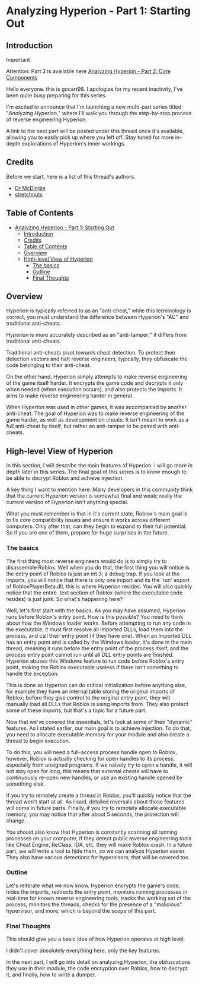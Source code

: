 # Analyzing Hyperion - Part 1: Starting Out

## Introduction

> [!IMPORTANT]
> Attention: Part 2 is available here [Analyzing Hyperion - Part 2: Core Components](Part%202.md)

Hello everyone. this is gocart98. I apologize for my recent inactivity, I've been quite busy preparing for this series.

I'm excited to announce that I'm launching a new multi-part series titled "*Analyzing Hyperion,*" where I'll walk you through the step-by-step process of reverse engineering Hyperion.

A link to the next part will be posted under this thread once it's available, allowing you to easily pick up where you left off. Stay tuned for more in-depth explorations of Hyperion's inner workings.

## Credits

Before we start, here is a list of this thread's authors.

- [Dr McDingle](https://v3rmillion.net/member.php?action=profile&uid=618689)
- [stretchnuts](https://v3rmillion.net/member.php?action=profile&uid=350742)

## Table of Contents

- [Analyzing Hyperion - Part 1: Starting Out](#analyzing-hyperion---part-1-starting-out)
  - [Introduction](#introduction)
  - [Credits](#credits)
  - [Table of Contents](#table-of-contents)
  - [Overview](#overview)
  - [High-level View of Hyperion](#high-level-view-of-hyperion)
    - [The basics](#the-basics)
    - [Outline](#outline)
    - [Final Thoughts](#final-thoughts)

## Overview

Hyperion is typically referred to as an "anti-cheat," while this terminology is correct, you must understand the difference between Hyperion's "AC" and traditional anti-cheats.

Hyperion is more accurately described as an "anti-tamper;" it differs from traditional anti-cheats.

Traditional anti-cheats pivot towards cheat detection. To protect their detection vectors and halt reverse engineers, typically, they obfuscate the code belonging to their anti-cheat.

On the other hand, Hyperion simply attempts to make reverse engineering of the game itself harder.
It encrypts the game code and decrypts it only when needed (when execution occurs), and also protects the imports. It aims to make reverse engineering harder in general.

When Hyperion was used in other games, it was accompanied by another anti-cheat. The goal of Hyperion was to make reverse engineering of the game harder, as well as development on cheats. It isn't meant to work as a full anti-cheat by itself, but rather an anti-tamper to be paired with anti-cheats.

## High-level View of Hyperion

In this section, I will describe the main features of Hyperion. I will go more in depth later in this series. The final goal of this series is to know enough to be able to decrypt Roblox and achieve injection.

A key thing I want to mention here: Many developers in this community think that the current Hyperion version is somewhat final and weak; really the current version of Hyperion isn't anything special.

What you must remember is that in it's current state, Roblox's main goal is to fix core compatibility issues and ensure it works across different computers. Only after that, can they begin to expand to their full potential. So if you are one of them, prepare for huge surprises in the future.

### The basics

The first thing most reverse engineers would do is to simply try to disassemble Roblox. Well when you do that, the first thing you will notice is the entry point of Roblox is just an int 3; a debug trap. If you look at the imports, you will notice that there is only one import and its the 'run' export of RobloxPlayerBeta.dll, this is where Hyperion resides. You will also quickly notice that the entire .text section of Roblox (where the executable code resides) is just junk. So what's happening here?

Well, let's first start with the basics.
As you may have assumed, Hyperion runs before Roblox's entry point. How is this possible?
You need to think about how the Windows loader works. Before attempting to run any code in the executable, it must first resolve all imported DLLs, load them into the process, and call their entry point (if they have one).
When an imported DLL has an entry point and is called by the Windows loader, it's done in the main thread, meaning it runs before the entry point of the process itself, and the process entry point cannot run until all DLL entry points are finished.
Hyperion abuses this Windows feature to run code before Roblox's entry point, making the Roblox executable useless if there isn't something to handle the exception.

This is done so Hyperion can do critical initialization before anything else, for example they have an internal table storing the original imports of Roblox; before they give control to the original entry point, they will manually load all DLLs that Roblox is using imports from. They also protect some of these imports, but that's a topic for a future part.

Now that we've covered the essentials, let's look at some of their "dynamic" features.
As I stated earlier, our main goal is to achieve injection. To do that, you need to allocate executable memory for your module and also create a thread to begin execution.

To do this, you will need a full-access process handle open to Roblox, however, Roblox is actually checking for open handles to its process, especially from unsigned programs.
If we naively try to open a handle, it will not stay open for long, this means that external cheats will have to continuously re-open new handles, or use an existing handle opened by something else.

If you try to remotely create a thread in Roblox, you'll quickly notice that the thread won't start at all.
As I said, detailed reversals about those features will come in future parts.
Finally, if you try to remotely allocate executable memory, you may notice that after about 5 seconds, the protection will change.

You should also know that Hyperion is constantly scanning all running processes on your computer, if they detect public reverse engineering tools like Cheat Engine, ReClass, IDA, etc, they will make Roblox crash.
In a future part, we will write a tool to hide them, so we can analyze Hyperion easier. They also have various detections for hypervisors; that will be covered too.

### Outline

Let's reiterate what we now know. Hyperion encrypts the game's code, hides the imports, redirects the entry point, monitors running processes in real-time for known reverse engineering tools, tracks the working set of the process, monitors the threads, checks for the presence of a "malicious" hypervisor, and more, which is beyond the scope of this part.

### Final Thoughts

This should give you a basic idea of how Hyperion operates at high level.

I didn't cover absolutely everything here, only the key features.

In the next part, I will go into detail on analyzing Hyperion, the obfuscations they use in their module, the code encryption over Roblox, how to decrypt it, and finally, how to write a dumper.
